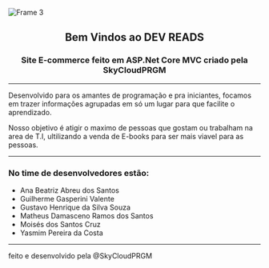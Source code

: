 ![Frame 3](https://github.com/user-attachments/assets/c83a7aa0-621e-40d2-9f8e-242d92001cd0)
<h2 align=center>Bem Vindos ao DEV READS</h2>
<h3 align=center>Site E-commerce feito em ASP.Net Core MVC criado pela SkyCloudPRGM</h3>

***


Desenvolvido para os amantes de programação e pra iniciantes, focamos em trazer informações agrupadas em só um lugar para que facilite o aprendizado.


Nosso objetivo é atigir o maximo de pessoas que gostam ou trabalham na area de T.I, ultilizando a venda de E-books para ser mais viavel para as pessoas.

***


<h3>No time de desenvolvedores estão:</h3>

- Ana Beatriz Abreu dos Santos
- Guilherme Gasperini Valente
- Gustavo Henrique da Silva Souza
- Matheus Damasceno Ramos dos Santos
- Moisés dos Santos Cruz
- Yasmim Pereira da Costa


***

feito e desenvolvido pela @SkyCloudPRGM

